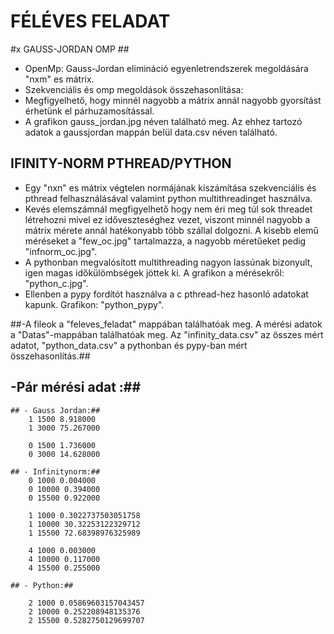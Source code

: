 # FÉLÉVES FELADAT #

#x GAUSS-JORDAN OMP ##

- OpenMp: Gauss-Jordan elimináció egyenletrendszerek megoldására "nxm" es mátrix. 
- Szekvenciális és omp megoldások összehasonlítása: 
- Megfigyelhető, hogy minnél nagyobb a mátrix annál nagyobb gyorsítást érhetünk el párhuzamosítással.
- A grafikon gauss_jordan.jpg néven található meg. Az ehhez tartozó adatok a gaussjordan mappán belül data.csv néven található.

## IFINITY-NORM PTHREAD/PYTHON ##

- Egy "nxn" es mátrix végtelen normájának kiszámítása szekvenciális és pthread felhasználásával valamint python multithreadinget használva.
- Kevés elemszámnál megfigyelhető hogy nem éri meg túl sok threadet létrehozni mivel ez időveszteséghez vezet, viszont minnél nagyobb a mátrix mérete annál hatékonyabb több szállal dolgozni. A kisebb elemű méréseket a "few_oc.jpg" tartalmazza, a nagyobb méretűeket pedig "infnorm_oc.jpg".
- A pythonban megvalósított multithreading nagyon lassúnak bizonyult, igen magas időkülömbségek jöttek ki. A grafikon a mérésekről: "python_c.jpg".
- Ellenben a pypy fordítót használva a c pthread-hez hasonló adatokat kapunk. Grafikon: "python_pypy".

##-A fileok a "feleves_feladat" mappában találhatóak meg. A mérési adatok a "Datas"-mappában találhatóak meg. Az "infinity_data.csv" az összes mért adatot, "python_data.csv" a pythonban és pypy-ban mért összehasonlítás.##

## -Pár mérési adat :##

    ## - Gauss Jordan:##
        1 1500 8.918000
        1 3000 75.267000

        0 1500 1.736000
        0 3000 14.628000
    
    ## - Infinitynorm:##
        0 1000 0.004000
        0 10000 0.394000
        0 15500 0.922000

        1 1000 0.3022737503051758
        1 10000 30.32253122329712
        1 15500 72.68398976325989

        4 1000 0.003000
        4 10000 0.117000
        4 15500 0.255000

    ## - Python:##

        2 1000 0.05869603157043457
        2 10000 0.252208948135376
        2 15500 0.5282750129699707
